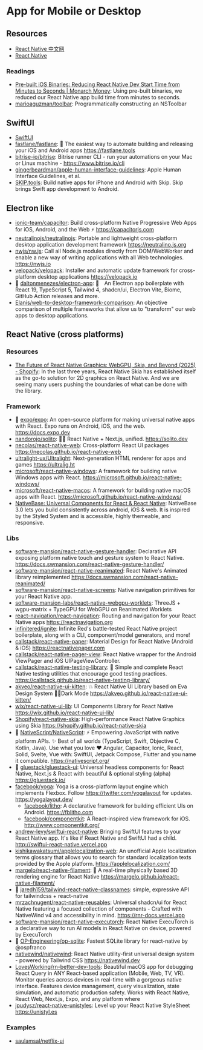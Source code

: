 # App for Mobile or Desktop

## Resources

- [React Native 中文网](https://reactnative.cn/)
- [React Native](https://reactnative.dev/)

### Readings

- [Pre-built iOS Binaries: Reducing React Native Dev Start Time from Minutes to Seconds | Monarch Money](https://www.monarchmoney.com/blog/pre-built-ios-binaries-reducing-react-native-dev-start-time-from-minutes-to): Using pre-built binaries, we reduced our React Native app build time from minutes to seconds.
- [marioaguzman/toolbar](https://github.com/marioaguzman/toolbar): Programmatically constructing an NSToolbar

## SwiftUI

- [SwiftUI](https://developer.apple.com/xcode/swiftui/)
- [fastlane/fastlane](https://github.com/fastlane/fastlane): 🚀 The easiest way to automate building and releasing your iOS and Android apps <https://fastlane.tools>
- [bitrise-io/bitrise](https://github.com/bitrise-io/bitrise): Bitrise runner CLI - run your automations on your Mac or Linux machine - <https://www.bitrise.io/cli>
- [gingerbeardman/apple-human-interface-guidelines](https://github.com/gingerbeardman/apple-human-interface-guidelines): Apple Human Interface Guidelines, et al.
- [SKIP.tools](https://skip.tools/): Build native apps for iPhone and Android with Skip. Skip brings Swift app development to Android.

## Electron like

- [ionic-team/capacitor](https://github.com/ionic-team/capacitor): Build cross-platform Native Progressive Web Apps for iOS, Android, and the Web ⚡️ <https://capacitorjs.com>
- [neutralinojs/neutralinojs](https://github.com/neutralinojs/neutralinojs): Portable and lightweight cross-platform desktop application development framework <https://neutralino.js.org>
- [nwjs/nw.js](https://github.com/nwjs/nw.js): Call all Node.js modules directly from DOM/WebWorker and enable a new way of writing applications with all Web technologies. <https://nwjs.io>
- [velopack/velopack](https://github.com/velopack/velopack): Installer and automatic update framework for cross-platform desktop applications <https://velopack.io>
- 🌟 [daltonmenezes/electron-app](https://github.com/daltonmenezes/electron-app): 💅 An Electron app boilerplate with React 19, TypeScript 5, Tailwind 4, shadcn/ui, Electron Vite, Biome, GitHub Action releases and more.
- [Elanis/web-to-desktop-framework-comparison](https://github.com/Elanis/web-to-desktop-framework-comparison): An objective comparison of multiple frameworks that allow us to "transform" our web apps to desktop applications.

## React Native (cross platforms)

### Resources

- [The Future of React Native Graphics: WebGPU, Skia, and Beyond (2025) - Shopify](https://shopify.engineering/webgpu-skia-web-graphics#): In the last three years, React Native Skia has established itself as the go-to solution for 2D graphics on React Native. And we are seeing many users pushing the boundaries of what can be done with the library.

### Framework

- 🌟 [expo/expo](https://github.com/expo/expo): An open-source platform for making universal native apps with React. Expo runs on Android, iOS, and the web. <https://docs.expo.dev>
- [nandorojo/solito](https://github.com/nandorojo/solito): 🧍‍♂️ React Native + Next.js, unified. <https://solito.dev>
- [necolas/react-native-web](https://github.com/necolas/react-native-web): Cross-platform React UI packages <https://necolas.github.io/react-native-web>
- [ultralight-ux/Ultralight](https://github.com/ultralight-ux/Ultralight): Next-generation HTML renderer for apps and games <https://ultralig.ht>
- [microsoft/react-native-windows](https://github.com/microsoft/react-native-windows): A framework for building native Windows apps with React. <https://microsoft.github.io/react-native-windows/>
- [microsoft/react-native-macos](https://github.com/microsoft/react-native-macos): A framework for building native macOS apps with React. <https://microsoft.github.io/react-native-windows/>
- [NativeBase: Universal Components for React & React Native](https://nativebase.io/): NativeBase 3.0 lets you build consistently across android, iOS & web. It is inspired by the Styled System and is accessible, highly themeable, and responsive.

### Libs

- [software-mansion/react-native-gesture-handler](https://github.com/software-mansion/react-native-gesture-handler): Declarative API exposing platform native touch and gesture system to React Native. <https://docs.swmansion.com/react-native-gesture-handler/>
- [software-mansion/react-native-reanimated](https://github.com/software-mansion/react-native-reanimated): React Native's Animated library reimplemented <https://docs.swmansion.com/react-native-reanimated/>
- [software-mansion/react-native-screens](https://github.com/software-mansion/react-native-screens): Native navigation primitives for your React Native app.
- [software-mansion-labs/react-native-webgpu-worklets](https://github.com/software-mansion-labs/react-native-webgpu-worklets): ThreeJS + wgpu-matrix + TypeGPU for WebGPU on Reanimated Worklets
- [react-navigation/react-navigation](https://github.com/react-navigation/react-navigation): Routing and navigation for your React Native apps <https://reactnavigation.org>
- [infinitered/ignite](https://github.com/infinitered/ignite): Infinite Red's battle-tested React Native project boilerplate, along with a CLI, component/model generators, and more!
- [callstack/react-native-paper](https://github.com/callstack/react-native-paper): Material Design for React Native (Android & iOS) <https://reactnativepaper.com>
- [callstack/react-native-pager-view](https://github.com/callstack/react-native-pager-view): React Native wrapper for the Android ViewPager and iOS UIPageViewController.
- [callstack/react-native-testing-library](https://github.com/callstack/react-native-testing-library): 🦉 Simple and complete React Native testing utilities that encourage good testing practices. <https://callstack.github.io/react-native-testing-library/>
- [akveo/react-native-ui-kitten](https://github.com/akveo/react-native-ui-kitten): 💥 React Native UI Library based on Eva Design System 🌚✨Dark Mode <https://akveo.github.io/react-native-ui-kitten/>
- [wix/react-native-ui-lib](https://github.com/wix/react-native-ui-lib): UI Components Library for React Native <https://wix.github.io/react-native-ui-lib/>
- [Shopify/react-native-skia](https://github.com/Shopify/react-native-skia): High-performance React Native Graphics using Skia <https://shopify.github.io/react-native-skia>
- 🌟 [NativeScript/NativeScript](https://github.com/NativeScript/NativeScript): ⚡ Empowering JavaScript with native platform APIs. ✨ Best of all worlds (TypeScript, Swift, Objective C, Kotlin, Java). Use what you love ❤️ Angular, Capacitor, Ionic, React, Solid, Svelte, Vue with: SwiftUI, Jetpack Compose, Flutter and you name it compatible. <https://nativescript.org/>
- 🌟 [gluestack/gluestack-ui](https://github.com/gluestack/gluestack-ui): Universal headless components for React Native, Next.js & React with beautiful & optional styling (alpha) <https://gluestack.io/>
- [facebook/yoga](https://github.com/facebook/yoga): Yoga is a cross-platform layout engine which implements Flexbox. Follow https://twitter.com/yogalayout for updates. <https://yogalayout.dev/>
  - [facebook/litho](https://github.com/facebook/litho): A declarative framework for building efficient UIs on Android. <https://fblitho.com>
  - [facebook/componentkit](https://github.com/facebook/componentkit): A React-inspired view framework for iOS. <http://www.componentkit.org/>
- [andrew-levy/swiftui-react-native](https://github.com/andrew-levy/swiftui-react-native): Bringing SwiftUI features to your React Native app. It's like if React Native and SwiftUI had a child. <http://swiftui-react-native.vercel.app>
- [kishikawakatsumi/applelocalization-web](https://github.com/kishikawakatsumi/applelocalization-web): An unofficial Apple localization terms glossary that allows you to search for standard localization texts provided by the Apple platform. <https://applelocalization.com/>
- [margelo/react-native-filament](https://github.com/margelo/react-native-filament): 🐧 A real-time physically based 3D rendering engine for React Native <https://margelo.github.io/react-native-filament/>
- 🌟 [jaredh159/tailwind-react-native-classnames](https://github.com/jaredh159/tailwind-react-native-classnames): simple, expressive API for tailwindcss + react-native
- [mrzachnugent/react-native-reusables](https://github.com/mrzachnugent/react-native-reusables): Universal shadcn/ui for React Native featuring a focused collection of components - Crafted with NativeWind v4 and accessibility in mind. <https://rnr-docs.vercel.app>
- [software-mansion/react-native-executorch](https://github.com/software-mansion/react-native-executorch): React Native ExecuTorch is a declarative way to run AI models in React Native on device, powered by ExecuTorch
- 🌟 [OP-Engineering/op-sqlite](https://github.com/OP-Engineering/op-sqlite): Fastest SQLite library for react-native by @ospfranco
- [nativewind/nativewind](https://github.com/nativewind/nativewind): React Native utility-first universal design system - powered by Tailwind CSS <https://nativewind.dev>
- [LovesWorking/rn-better-dev-tools](https://github.com/LovesWorking/rn-better-dev-tools): Beautiful macOS app for debugging React Query in ANY React-based application (Mobile, Web, TV, VR). Monitor queries across devices in real-time with a gorgeous native interface. Features device management, query visualization, state simulation, and automatic production safety. Works with React Native, React Web, Next.js, Expo, and any platform where
- [jpudysz/react-native-unistyles](https://github.com/jpudysz/react-native-unistyles): Level up your React Native StyleSheet <https://unistyl.es>

### Examples

- [saulamsal/netflix-ui](https://github.com/saulamsal/netflix-ui)
